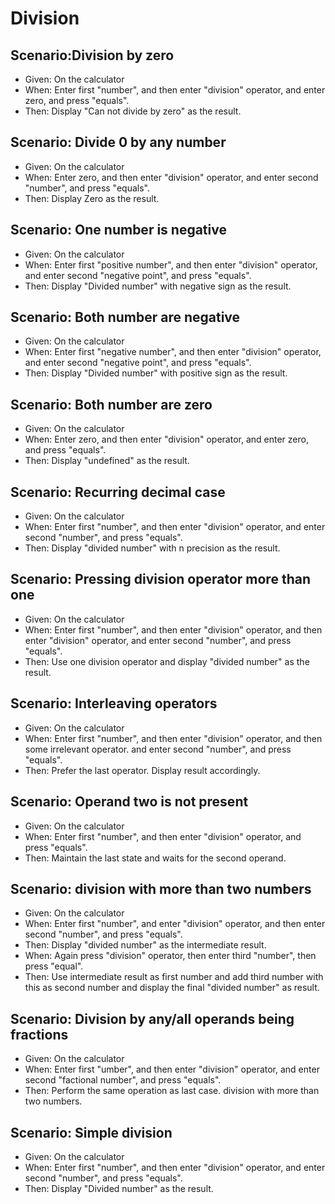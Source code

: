 # Division

## Scenario:Division by zero

- Given: On the calculator
- When: Enter first "number",
  and then enter "division" operator,
  and enter zero,
   and press "equals".
- Then: Display "Can not divide by zero" as the result.

## Scenario: Divide 0 by any number

- Given: On the calculator
- When: Enter zero,
  and then enter "division" operator,
  and enter second "number",
   and press "equals".
- Then: Display Zero as the result.

## Scenario: One number is negative

- Given: On the calculator
- When: Enter first "positive number",
  and then enter "division" operator,
  and enter second "negative point",
   and press "equals".
- Then: Display "Divided number" with negative sign as the result.

## Scenario: Both number are negative

- Given: On the calculator
- When: Enter first "negative number",
  and then enter "division" operator,
  and enter second "negative point",
   and press "equals".
- Then: Display "Divided number" with positive sign as the result.

## Scenario: Both number are zero

- Given: On the calculator
- When: Enter zero,
  and then enter "division" operator,
  and enter zero,
   and press "equals".
- Then: Display "undefined" as the result.

## Scenario: Recurring decimal case

- Given: On the calculator
- When: Enter first "number",
  and then enter "division" operator,
  and enter second "number",
   and press "equals".
- Then: Display "divided number" with n precision as the result.

## Scenario: Pressing division operator more than one

- Given: On the calculator
- When: Enter first "number",
  and then enter "division" operator,
  and then enter "division" operator,
  and enter second "number",
   and press "equals".
- Then: Use one division operator and display "divided number" as the result.

## Scenario: Interleaving operators

- Given: On the calculator
- When: Enter first "number",
  and then enter "division" operator,
  and then some irrelevant operator.
  and enter second "number",
   and press "equals".
- Then: Prefer the last operator.
       Display result accordingly.

## Scenario: Operand two is not present

- Given: On the calculator
- When: Enter first "number",
  and then enter "division" operator,
   and press "equals".
- Then: Maintain the last state and waits for the second operand.

## Scenario: division with more than two numbers

- Given: On the calculator
- When: Enter first "number",
  and enter "division" operator,
  and then enter second "number",
   and press "equals".
- Then: Display "divided number" as the intermediate result.
- When: Again press "division" operator,
         then enter third "number",
         then press "equal".
- Then: Use intermediate result as first number and add third
        number with this as second number and
        display the final "divided number" as result.

## Scenario: Division by any/all operands being fractions

- Given: On the calculator
- When: Enter first "umber",
  and then enter "division" operator,
  and enter second "factional number",
   and press "equals".
- Then: Perform the same operation as last case.
        division with more than two numbers.

## Scenario: Simple division

- Given: On the calculator
- When: Enter first "number",
  and then enter "division" operator,
  and enter second "number",
   and press "equals".
- Then: Display "Divided number" as the result.
